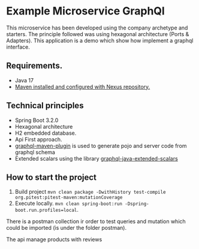 # Example Microservice GraphQl

This microservice has been developed using the company archetype and starters. The principle followed was using hexagonal architecture (Ports & Adapters). This application is a demo which show how implement a graphql interface.

## Requirements.
- Java 17
- [Maven installed and configured with Nexus repository.](https://paradigma.atlassian.net/wiki/spaces/PQA/pages/816185424/Configuraci+n+settings.xml+y+pom.xml+de+Maven)

## Technical principles
- Spring Boot 3.2.0
- Hexagonal architecture
- H2 embedded database.
- Api First approach.
- [graphql-maven-plugin](https://graphql-maven-plugin-project.graphql-java-generator.com/graphql-maven-plugin/plugin-info.html) is used to generate pojo and server code from graphql schema
- Extended scalars using the library [graphql-java-extended-scalars](https://github.com/graphql-java/graphql-java-extended-scalars)


## How to start the project
1. Build project ```mvn clean package -DwithHistory test-compile org.pitest:pitest-maven:mutationCoverage```
2. Execute locally. ``` mvn clean spring-boot:run -Dspring-boot.run.profiles=local ```.

There is a postman collection ir order to test queries and mutation which could be imported (is under the folder postman).

The api manage products with reviews
